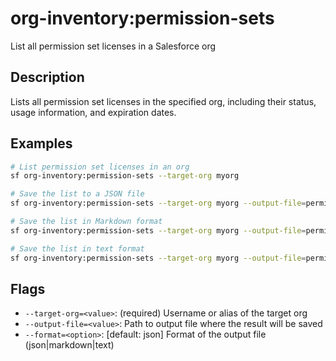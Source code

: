 # org-inventory:permission-sets

List all permission set licenses in a Salesforce org

## Description

Lists all permission set licenses in the specified org, including their status, usage information, and expiration dates.

## Examples

```bash
# List permission set licenses in an org
sf org-inventory:permission-sets --target-org myorg

# Save the list to a JSON file
sf org-inventory:permission-sets --target-org myorg --output-file=permission-sets.json

# Save the list in Markdown format
sf org-inventory:permission-sets --target-org myorg --output-file=permission-sets.md --format=markdown

# Save the list in text format
sf org-inventory:permission-sets --target-org myorg --output-file=permission-sets.txt --format=text
```

## Flags

- `--target-org=<value>`: (required) Username or alias of the target org
- `--output-file=<value>`: Path to output file where the result will be saved
- `--format=<option>`: [default: json] Format of the output file (json|markdown|text) 